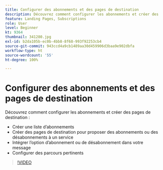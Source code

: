 ```yaml
---
title: Configurer des abonnements et des pages de destination
description: Découvrez comment configurer les abonnements et créer des pages de destination.
feature: Landing Pages, Subscriptions
role: User
level: Beginner
kt: 9364
thumbnail: 341280.jpg
exl-id: b2da105b-ec0b-4bb8-8f68-993f92253cb4
source-git-commit: 943ccd4a9cb1489aa30d459906d3baa9e902dbfa
workflow-type: ht
source-wordcount: '55'
ht-degree: 100%

---
```


# Configurer des abonnements et des pages de destination

Découvrez comment configurer les abonnements et créer des pages de destination :

* Créer une liste dʼabonnements
* Créer des pages de destination pour proposer des abonnements ou des désabonnements à un service
* Intégrer lʼoption dʼabonnement ou de désabonnement dans votre message
* Configurer des parcours pertinents

>[!VIDEO](https://video.tv.adobe.com/v/341280?quality=12&learn=on)
